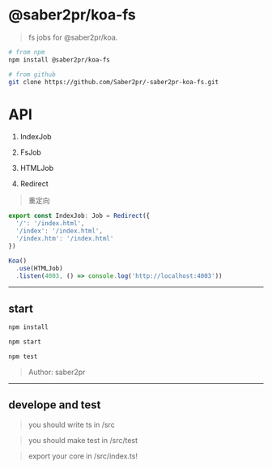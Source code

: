 # @saber2pr/koa-fs

> fs jobs for @saber2pr/koa.

```bash
# from npm
npm install @saber2pr/koa-fs

# from github
git clone https://github.com/Saber2pr/-saber2pr-koa-fs.git
```

# API

1. IndexJob

2. FsJob

3. HTMLJob

4. Redirect

> 重定向

```ts
export const IndexJob: Job = Redirect({
  '/': '/index.html',
  '/index': '/index.html',
  '/index.htm': '/index.html'
})
```

```ts
Koa()
  .use(HTMLJob)
  .listen(4003, () => console.log('http://localhost:4003'))
```

---

## start

```bash
npm install
```

```bash
npm start

npm test

```

> Author: saber2pr

---

## develope and test

> you should write ts in /src

> you should make test in /src/test

> export your core in /src/index.ts!
